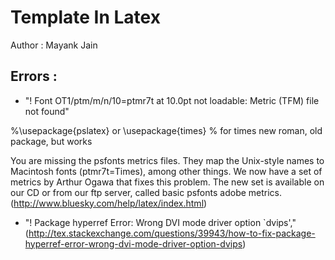 Template In Latex
================================

Author : Mayank Jain


Errors :
---------------
- "! Font OT1/ptm/m/n/10=ptmr7t at 10.0pt not loadable: Metric (TFM) file not found"

%\usepackage{pslatex} or \usepackage{times} % for times new roman, old package, but works

You are missing the psfonts metrics files. They map the Unix-style names to Macintosh fonts (ptmr7t=Times), among other things. We now have a set of metrics by Arthur Ogawa that fixes this problem. The new set is available on our CD or from our ftp server, called basic psfonts adobe metrics.
(http://www.bluesky.com/help/latex/index.html)

- "! Package hyperref Error: Wrong DVI mode driver option `dvips',"
(http://tex.stackexchange.com/questions/39943/how-to-fix-package-hyperref-error-wrong-dvi-mode-driver-option-dvips)

